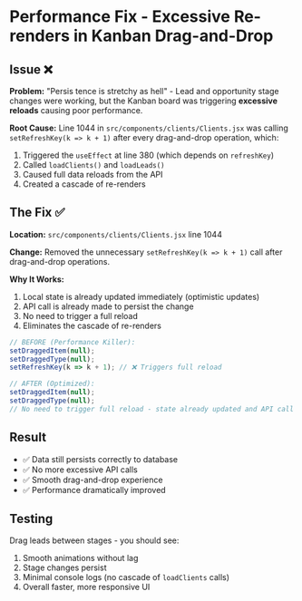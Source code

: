 # Performance Fix - Excessive Re-renders in Kanban Drag-and-Drop

## Issue ❌

**Problem:** "Persis
tence is stretchy as hell" - Lead and opportunity stage changes were working, but the Kanban board was triggering **excessive reloads** causing poor performance.

**Root Cause:** Line 1044 in `src/components/clients/Clients.jsx` was calling `setRefreshKey(k => k + 1)` after every drag-and-drop operation, which:
1. Triggered the `useEffect` at line 380 (which depends on `refreshKey`)
2. Called `loadClients()` and `loadLeads()` 
3. Caused full data reloads from the API
4. Created a cascade of re-renders

## The Fix ✅

**Location:** `src/components/clients/Clients.jsx` line 1044

**Change:** Removed the unnecessary `setRefreshKey(k => k + 1)` call after drag-and-drop operations.

**Why It Works:**
1. Local state is already updated immediately (optimistic updates)
2. API call is already made to persist the change
3. No need to trigger a full reload
4. Eliminates the cascade of re-renders

```javascript
// BEFORE (Performance Killer):
setDraggedItem(null);
setDraggedType(null);
setRefreshKey(k => k + 1); // ❌ Triggers full reload

// AFTER (Optimized):
setDraggedItem(null);
setDraggedType(null);
// No need to trigger full reload - state already updated and API call made
```

## Result

- ✅ Data still persists correctly to database
- ✅ No more excessive API calls
- ✅ Smooth drag-and-drop experience
- ✅ Performance dramatically improved

## Testing

Drag leads between stages - you should see:
1. Smooth animations without lag
2. Stage changes persist
3. Minimal console logs (no cascade of `loadClients` calls)
4. Overall faster, more responsive UI


